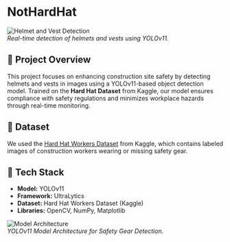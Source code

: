# NotHardHat

![Helmet and Vest Detection](assets/demo_image.jpg)  
*Real-time detection of helmets and vests using YOLOv11.*

## 📌 Project Overview
This project focuses on enhancing construction site safety by detecting helmets and vests in images using a YOLOv11-based object detection model. Trained on the **Hard Hat Dataset** from Kaggle, our model ensures compliance with safety regulations and minimizes workplace hazards through real-time monitoring.

## 📂 Dataset
We used the [Hard Hat Workers Dataset](https://www.kaggle.com/datasets/muhammetzahitaydn/hardhat-vest-dataset-v3) from Kaggle, which contains labeled images of construction workers wearing or missing safety gear.

## 🚀 Tech Stack
- **Model:** YOLOv11
- **Framework:** UltraLytics
- **Dataset:** Hard Hat Workers Dataset (Kaggle)
- **Libraries:** OpenCV, NumPy, Matplotlib


![Model Architecture](https://drive.google.com/file/d/1WL6O12HZS7J22MozqA88Ro23jTlJEmC0/view?usp=drive_link)  
*YOLOv11 Model Architecture for Safety Gear Detection.*
